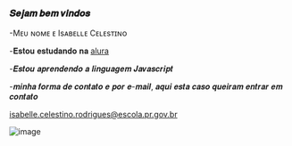 ### 𝑺𝒆𝒋𝒂𝒎 𝒃𝒆𝒎 𝒗𝒊𝒏𝒅𝒐𝒔

-Mᴇᴜ ɴᴏᴍᴇ ᴇ Isᴀʙᴇʟʟᴇ Cᴇʟᴇsᴛɪɴᴏ

-𝐄𝐬𝐭𝐨𝐮 𝐞𝐬𝐭𝐮𝐝𝐚𝐧𝐝𝐨 𝐧𝐚 [alura](https:www.alura.com.br)

-𝑬𝒔𝒕𝒐𝒖 𝒂𝒑𝒓𝒆𝒏𝒅𝒆𝒏𝒅𝒐 𝒂 𝒍𝒊𝒏𝒈𝒖𝒂𝒈𝒆𝒎 𝑱𝒂𝒗𝒂𝒔𝒄𝒓𝒊𝒑𝒕

-𝒎𝒊𝒏𝒉𝒂 𝒇𝒐𝒓𝒎𝒂 𝒅𝒆 𝒄𝒐𝒏𝒕𝒂𝒕𝒐 𝒆 𝒑𝒐𝒓 𝒆-𝒎𝒂𝒊𝒍, 𝒂𝒒𝒖𝒊 𝒆𝒔𝒕𝒂 𝒄𝒂𝒔𝒐 𝒒𝒖𝒆𝒊𝒓𝒂𝒎 𝒆𝒏𝒕𝒓𝒂𝒓 𝒆𝒎 𝒄𝒐𝒏𝒕𝒂𝒕𝒐

isabelle.celestino.rodrigues@escola.pr.gov.br

![image](https://github.com/user-attachments/assets/f9297319-4879-4af8-9314-847248903ab4)
